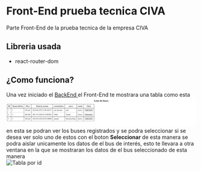 # Front-End prueba tecnica CIVA

Parte Front-End de la prueba tecnica de la empresa CIVA

## Libreria usada
- react-router-dom

## ¿Como funciona?
Una vez iniciado el  <a href="https://github.com/AnthonyChuan/BackEndCIVA" target="_blank"> BackEnd </a> el Front-End te mostrara una tabla como esta<br>
<img src="/public/Img/Table.png" alt="tabla demostrativa"></img><br>
en esta se podran ver los buses registrados y se podra seleccionar si se desea ver solo uno de estos con el boton <Strong>Seleccionar</strong> de esta manera se podra aislar unicamente los datos de el bus de interés, esto te llevara a otra ventana en la que se mostraran los datos de el bus seleccionado de esta manera<br>
<img src="/public/Img/TableID.png" alt="Tabla por id"></img>

